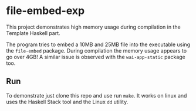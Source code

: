 # file-embed-exp

This project demonstrates high memory usage during compilation in the
Template Haskell part.

The program tries to embed a 10MB and 25MB file into the executable
using the `file-embed` package. During compilation the memory usage
appears to go over 4GB! A similar issue is observed with the
`wai-app-static` package too.

## Run

To demonstrate just clone this repo and use run `make`. It works on
linux and uses the Haskell Stack tool and the Linux `dd` utility.
